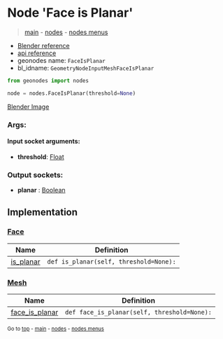 # Node 'Face is Planar'

> [main](../structure.md) - [nodes](nodes.md) - [nodes menus](nodes_menus.md)

- [Blender reference](https://docs.blender.org/manual/en/latest/modeling/geometry_nodes/mesh/face_is_planar.html)
- [api reference](https://docs.blender.org/api/current/bpy.types.GeometryNodeInputMeshFaceIsPlanar.html)
- geonodes name: `FaceIsPlanar`
- bl_idname: `GeometryNodeInputMeshFaceIsPlanar`

```python
from geonodes import nodes

node = nodes.FaceIsPlanar(threshold=None)
```

[Blender Image](self.node_image_ref)

### Args:

#### Input socket arguments:

- **threshold**: [Float](Float.md)

### Output sockets:

- **planar** : [Boolean](Boolean.md)

## Implementation

### [Face](Face.md)

| Name | Definition |
|------|------------|
 | [is_planar](Face.md#is_planar) | `def is_planar(self, threshold=None):` |

### [Mesh](Mesh.md)

| Name | Definition |
|------|------------|
 | [face_is_planar](Mesh.md#face_is_planar) | `def face_is_planar(self, threshold=None):` |

<sub>Go to [top](#node-Face-is-Planar) - [main](../structure.md) - [nodes](nodes.md) - [nodes menus](nodes_menus.md)</sub>

